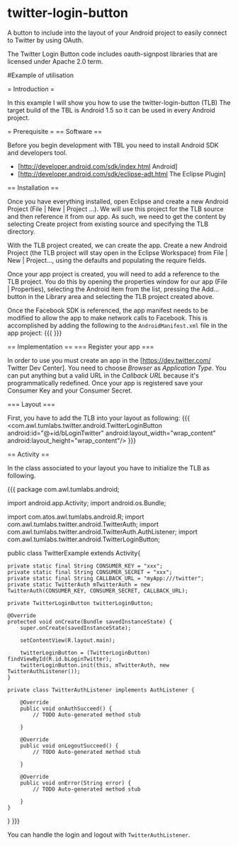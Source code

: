 twitter-login-button
====================
A button to include into the layout of your Android project to easily connect to Twitter by using OAuth.

The Twitter Login Button code includes oauth-signpost libraries that are licensed under Apache 2.0 term.

#Example of utilisation

= Introduction =

In this example I will show you how to use the twitter-login-button (TLB)
The target build of the TBL is Android 1.5 so it can be used in every Android project.

= Prerequisite =
== Software ==

Before you begin development with TBL you need to install Android SDK and developers tool.
 * [http://developer.android.com/sdk/index.html Android]
 * [http://developer.android.com/sdk/eclipse-adt.html The Eclipse Plugin]

== Installation ==

Once you have everything installed, open Eclipse and create a new Android Project (File | New | Project ...). We will use this project for the TLB source and then reference it from our app. As such, we need to get the content by selecting Create project from existing source and specifying the TLB directory.

With the TLB project created, we can create the app. Create a new Android Project (the TLB project will stay open in the Eclipse Workspace) from File | New | Project..., using the defaults and populating the require fields.

Once your app project is created, you will need to add a reference to the TLB project. You do this by opening the properties window for our app (File | Properties), selecting the Android item from the list, pressing the Add... button in the Library area and selecting the TLB project created above.

Once the Facebook SDK is referenced, the app manifest needs to be modified to allow the app to make network calls to Facebook. This is accomplished by adding the following to the `AndroidManifest.xml` file in the app project:
{{{
<uses-permission android:name="android.permission.INTERNET">
</uses-permission>
}}}

== Implementation ==
=== Register your app ===

In order to use you must create an app in the [https://dev.twitter.com/ Twitter Dev Center].
You need to choose *Browser* as *Application Type*.
You can put anything but a valid URL in the *Callback URL* because it's programmatically redefined. 
Once your app is registered save your Consumer Key and your Consumer Secret.

=== Layout ===

First, you have to add the TLB into your layout as following:
{{{
<com.awl.tumlabs.twitter.android.TwitterLoginButton
android:id="@+id/bLoginTwitter" android:layout_width="wrap_content"
android:layout_height="wrap_content"/>
}}}

== Activity ==

In the class associated to your layout you have to initialize the TLB as following.

{{{
package com.awl.tumlabs.android;

import android.app.Activity;
import android.os.Bundle;

import com.atos.awl.tumlabs.android.R;
import com.awl.tumlabs.twitter.android.TwitterAuth;
import com.awl.tumlabs.twitter.android.TwitterAuth.AuthListener;
import com.awl.tumlabs.twitter.android.TwitterLoginButton;

public class TwitterExample extends Activity{
  
	private static final String CONSUMER_KEY = "xxx";
	private static final String CONSUMER_SECRET = "xxx";
	private static final String CALLBACK_URL = "myApp:///twitter";
	private static TwitterAuth mTwitterAuth = new TwitterAuth(CONSUMER_KEY, CONSUMER_SECRET, CALLBACK_URL);
	
	private TwitterLoginButton twitterLoginButton;
	
	@Override
	protected void onCreate(Bundle savedInstanceState) {
		super.onCreate(savedInstanceState);
		
		setContentView(R.layout.main);

		twitterLoginButton = (TwitterLoginButton) findViewById(R.id.bLoginTwitter);
		twitterLoginButton.init(this, mTwitterAuth, new TwitterAuthListener());
	}
	
	private class TwitterAuthListener implements AuthListener {

		@Override
		public void onAuthSucceed() {
			// TODO Auto-generated method stub
			
		}

		@Override
		public void onLogoutSucceed() {
			// TODO Auto-generated method stub
			
		}

		@Override
		public void onError(String error) {
			// TODO Auto-generated method stub
			
		}
	}
	
}
}}}

You can handle the login and logout with `TwitterAuthListener`.
